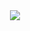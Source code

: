 <div align= "center">
    <img src="https://capsule-render.vercel.app/api?type=waving&color=auto&height=120&text=진행중%20👋&animation=&fontColor=000000&fontSize=70" />
    </div>



